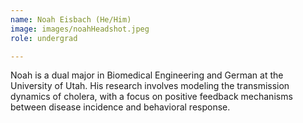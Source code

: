 ```yaml
---
name: Noah Eisbach (He/Him)
image: images/noahHeadshot.jpeg
role: undergrad

---
```

 
Noah is a dual major in Biomedical Engineering and German at the University of Utah. His research involves modeling the transmission dynamics of cholera, with a focus on positive feedback mechanisms between disease incidence and behavioral response. 
